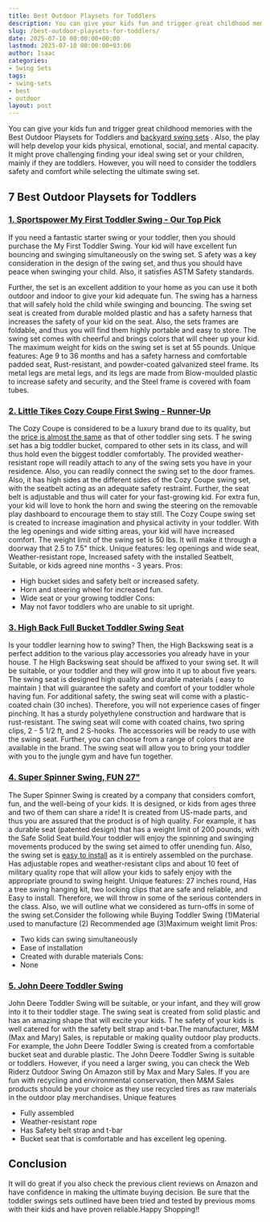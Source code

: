 ```yaml
---
title: Best Outdoor Playsets for Toddlers
description: You can give your kids fun and trigger great childhood memories with the Best Outdoor Playsets for Toddlers and backyard swing sets-for-small-backyards ....
slug: /best-outdoor-playsets-for-toddlers/
date: 2025-07-10 00:00:00+00:00
lastmod: 2025-07-10 00:00:00+03:00
author: Isaac
categories:
- Swing Sets
tags:
- swing-sets
- best
- outdoor
layout: post
---
```

You can give your kids fun and trigger great childhood memories with the Best Outdoor Playsets for Toddlers and
[backyard swing sets](https://pestpolicy.com/best-[swing-sets](https://pestpolicy.com/best-baby-swings-for-sleeping/)-for-small-backyards/)
.
Also, the play will help develop your kids physical, emotional, social, and mental capacity.
It might prove challenging finding your ideal swing set or your children, mainly if they are toddlers.
However, you will need to consider the toddlers safety and comfort while selecting the ultimate swing set.
## 7 Best Outdoor Playsets for Toddlers
### [1. Sportspower My First Toddler Swing - Our Top Pick](https://www.amazon.com/dp/B01ENX08OM/?tag=p-policy-20)
If you need a fantastic starter swing or your toddler, then you should purchase the My First Toddler Swing. Your kid will have excellent
fun bouncing and swinging
simultaneously on the swing set.
S
afety was a key consideration in the design of the swing set, and thus you should have peace when swinging your child. Also, it satisfies ASTM Safety standards.

Further, the set is an excellent addition to your home as you can use it both outdoor and indoor to give your kid adequate fun. The swing has a harness that will safely hold the child while swinging and bouncing.
The swing set seat is created from durable molded plastic and has a safety harness that increases the safety of your kid on the seat.
Also, the sets frames are foldable, and thus you will find them highly portable and easy to store.
The swing set comes with cheerful and brings colors that will cheer up your kid. The maximum weight for kids on the swing set is set at 55 pounds.
Unique features: Age 9 to 36 months and has a safety harness and comfortable padded seat, Rust-resistant, and powder-coated galvanized steel frame. Its metal legs are metal legs, and its legs are made from Blow-moulded plastic to increase safety and security, and the Steel frame is covered with foam tubes.

### [2. Little Tikes Cozy Coupe First Swing - Runner-Up](https://www.amazon.com/dp/B00F5Y4VU6/?tag=p-policy-20)
The Cozy Coupe is considered to be a luxury brand due to its quality, but the
[price is almost the same](https://pestpolicy.com/best-swing-set-under-200/)
as that of other toddler sing sets.
T
he swing set has a big toddler bucket, compared to other sets in its class, and will thus hold even the biggest toddler comfortably.
The provided weather-resistant rope will readily attach to any of the swing sets you have in your residence. Also, you can readily connect the swing set to the door frames.
Also, it has high sides at the different sides of the Cozy Coupe swing set, with the seatbelt acting as an adequate safety restraint. Further, the seat belt is adjustable and thus will cater for your fast-growing kid.
For extra fun, your kid will love to honk the horn and swing the steering on the removable play dashboard to encourage them to stay still. The Cozy Coupe swing set is created to increase imagination and physical activity in your toddler.
With the leg openings and wide sitting areas, your kid will have increased comfort. The weight limit of the swing set is 50 lbs. It will make it through a doorway that 2.5 to 7.5" thick.
Unique features: leg openings and wide seat, Weather-resistant rope, Increased safety with the installed Seatbelt, Suitable, or kids agreed nine months - 3 years.
Pros:
- High bucket sides and safety belt or increased safety.
- Horn and steering wheel for increased fun.
- Wide seat or your growing toddler
Cons:
- May not favor toddlers who are unable to sit upright.

### [3. High Back Full Bucket Toddler Swing Seat](https://www.amazon.com/dp/B01BCC8GCI/?tag=p-policy-20)
Is your toddler learning how to swing? Then, the High Backswing seat is a perfect addition to the various play accessories you already have in your house.
T
he High Backswing seat should be affixed to your swing set. It will be suitable, or your toddler and they will grow into it up to about five years.
The swing seat is designed high quality and durable materials (
easy to maintain
) that will guarantee the safety and comfort of your toddler whole having fun.
For additional safety, the swing seat will come with a plastic-coated chain (30 inches). Therefore, you will not experience cases of finger pinching. It has a sturdy polyethylene construction and hardware that is rust-resistant.
The swing seat will come with coated chains, two spring clips, 2 - 5 1/2 ft, and 2 S-hooks. The accessories will be ready to use with the swing seat. Further, you can choose from a range of colors that are available in the brand.
The swing seat will allow you to bring your toddler with you to the jungle gym and have fun together.
### [4. Super Spinner Swing, FUN 27"](https://www.amazon.com/dp/B00KCPHI94//?tag=p-policy-20)
The Super Spinner Swing is created by a company that considers comfort, fun, and the well-being of your kids. It is designed, or kids from ages three and two of them can share a ride! It is created from US-made parts, and thus you are assured that the product is of high quality.
For example, it has a durable seat (patented design) that has a weight limit of 200 pounds, with the Safe Solid Seat build.Your toddler will enjoy the spinning and swinging movements produced by the swing set aimed to offer unending fun.
Also, the swing set is
[easy to install](https://pestpolicy.com/best-way-to-anchor-a-swing-set/)
as it is entirely assembled on the purchase. Has adjustable ropes and weather-resistant clips and about 10 feet of military quality rope that will allow your kids to safely enjoy with the appropriate ground to swing height.
Unique features: 27 inches round, Has a tree swing hanging kit, two locking clips that are safe and reliable, and Easy to install. Therefore, we will throw in some of the serious contenders in the class.
Also, we will outline what we considered as turn-offs in some of the swing set.Consider the following while Buying Toddler Swing (1)Material used to manufacture (2) Recommended age (3)Maximum weight limit
Pros:
- Two kids can swing simultaneously
- Ease of installation
- Created with durable materials
Cons:
- None
### [5. John Deere Toddler Swing](https://www.amazon.com/dp/B00WR2849S//?tag=p-policy-20)
John Deere Toddler Swing will be suitable, or your infant, and they will grow into it to their toddler stage. The swing seat is created from solid plastic and has an amazing shape that will excite your kids.
T
he safety of your kids is well catered for with the safety belt strap and t-bar.The manufacturer, M&M (Max and Mary) Sales, is reputable or making quality outdoor play products.
For example, the John Deere Toddler Swing is created from a comfortable bucket seat and durable plastic. The John Deere Toddler Swing is suitable or toddlers. However, if you need a larger swing, you can check the Web Riderz Outdoor Swing On Amazon still by Max and Mary Sales.
If you are fun with recycling and environmental conservation, then M&M Sales products should be your choice as they use recycled tires as raw materials in the outdoor play merchandises.
Unique features
- Fully assembled
- Weather-resistant rope
- Has Safety belt strap and t-bar
- Bucket seat that is comfortable and has excellent leg opening.
## Conclusion
It will do great if you also check the previous client reviews on Amazon and have confidence in making the ultimate buying decision.
Be sure that the toddler swings sets outlined have been tried and tested by previous moms with their kids and have proven reliable.Happy Shopping!!
